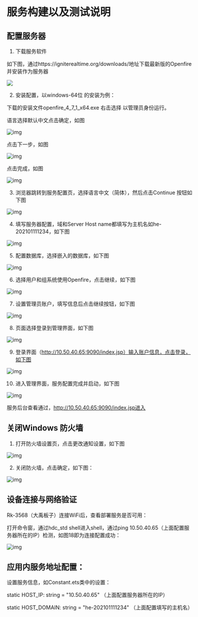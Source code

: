 # 服务构建以及测试说明

##  配置服务器

1. 下载服务软件

如下图，通过https://igniterealtime.org/downloads/地址下载最新版的Openfire并安装作为服务器

![](image/1.png)

2. 安装配置，以windows-64位 的安装为例：

下载的安装文件openfire_4_7_1_x64.exe 右击选择 以管理员身份运行。

 

语言选择默认中文点击确定，如图

![img](image/2.png)



点击下一步，如图

![img](image/3.png)





点击完成，如图

![img](image/7.png)

3. 浏览器跳转到服务配置页，选择语言中文（简体），然后点击Continue 按钮如下图

![img](image/8.png)

4. 填写服务器配置，域和Server Host name都填写为主机名如he-202101111234，如下图

![img](image/9.png)

5. 配置数据库，选择嵌入的数据库，如下图

![img](image/10.png)

6. 选择用户和组系统使用Openfire，点击继续，如下图

![img](image/11.png)

7. 设置管理员账户，填写信息后点击继续按钮，如下图

![img](image/12.png)

8. 页面选择登录到管理界面，如下图

![img](image/13.png)

9. 登录界面（http://10.50.40.65:9090/index.jsp）输入账户信息，点击登录，如下图

![img](image/14.png)

10. 进入管理界面，服务配置完成并启动，如下图

![img](image/15.png)

服务后台查看通过，http://10.50.40.65:9090/index.jsp进入 



## 关闭Windows 防火墙

1. 打开防火墙设置页，点击更改通知设置，如下图

![img](image/16.png)

2. 关闭防火墙，点击确定，如下图：

![img](image/17.png)

 

## 设备连接与网络验证

Rk-3568（大禹板子）连接WiFi后，查看部署服务是否可用：

打开命令窗，通过hdc_std shell进入shell，通过ping 10.50.40.65（上面配置服务器所在的IP）检测，如图18即为连接配置成功：

![img](image/18.png)

## 应用内服务地址配置：

设置服务信息，如Constant.ets类中的设置：

static HOST_IP: string = "10.50.40.65"           （上面配置服务器所在的IP）

static HOST_DOMAIN: string = "he-202101111234" （上面配置填写的主机名）